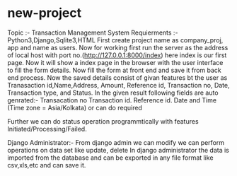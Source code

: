 # new-project
Topic :- Transaction Management System Requierments :- Python3,Django,Sqlite3,HTML
First create project name as company_proj, app and name as users.
Now for working first run the server as the address of local host with port no.(http://127.0.0.1:8000/index) here index is our first page.
Now it will show a index page in the browser with the user interface to fill the form details.
Now fill the form at front end and save it from back end process.
Now the saved details consist of givan features bt the user as Tranasaction id,Name,Address, Amount, Reference id, Transaction no, Date, Transaction type, and Status.
In the given result following fields are auto genrated:-
Transacation no
Transaction id.
Reference id.
Date and Time (Time zone = Asia/Kolkata) or can do required

Further we can do status operation programmtically with features Initiated/Processing/Failed.

Django Administrator:-
From django admin we can modify we can perform operations on data set like update, delete
In django administrator the data is imported from the database and can be exported in any file format like csv,xls,etc and can save it.


